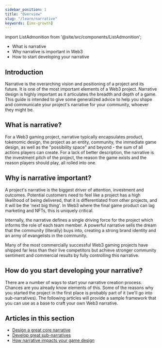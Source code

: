 ```yaml
---
sidebar_position: 1
title: "Overview"
slug: "/learn/narrative"
keywords: [imx-growth]
---
```


import ListAdmonition from '@site/src/components/ListAdmonition';

<ListAdmonition>
    <ul>
        <li>What is narrative</li>
        <li>Why narrative is important in Web3</li>
        <li>How to start developing your narrative</li>
    </ul>
</ListAdmonition>


## Introduction

Narrative is the overarching vision and positioning of a project and its future. It is one of the most important elements of a Web3 project. Narrative design is highly important as it articulates the breadth and depth of a game. This guide is intended to give some generalized advice to help you shape and communicate your project's narrative for your community, whoever they might be.

## What is narrative?

For a Web3 gaming project, narrative typically encapsulates product, tokenomic design, the project as an entity, community, the immediate game design, as well as the "possibility space" and beyond - the sum of all actions players can create. For a lack of better description, the narrative is the investment pitch of the project, the reason the game exists and the reason players should play, all rolled into one.

## Why is narrative important?

A project's narrative is the biggest driver of attention, investment and outcomes. Potential customers need to feel like a project has a high likelihood of being delivered, that it is differentiated from other projects, and it will be the 'next big thing'. In Web3 where the final game product can lag marketing and NFTs, this is uniquely critical.

Internally, the narrative defines a single driving force for the project which informs the role of each team member. A powerful narrative sells the dream that the community (literally) buys into, creating a strong brand identity and an army of evangelists in the community.

Many of the most commercially successful Web3 gaming projects have shipped far less than their live competitors but achieve stronger community sentiment and commercial results by fully controlling this narrative.

## How do you start developing your narrative?

There are a number of ways to start your narrative creation process. Chances are you already know elements of this. Some of the reasons why you started the project in the first place is probably part of it (we'll go into sub-narratives). The following articles will provide a sample framework that you can use as a base to craft your own Web3 narrative.

## Articles in this section

- [Design a great core narrative](designing-a-core-narrative)
- [Develop great sub-narratives](designing-sub-narratives)
- [How narrative impacts your game design](narrative-game-design)